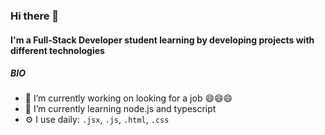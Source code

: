 ### Hi there 👋

#### I'm a Full-Stack Developer student learning by developing projects with different technologies

##### BIO
- 🔭 I’m currently working on looking for a job 😄😄😄
- 🌱 I’m currently learning node.js and typescript 
- ⚙️ I use daily: `.jsx`, `.js`, `.html`, `.css`
<!-- - 👯 I’m looking to collaborate on ... -->
<!-- - 🤔 I’m looking for help with ... -->
<!-- - 💬 Ask me about ... -->
<!-- - 📫 How to reach me: ...
- ⚡ Fun fact: ... -->
